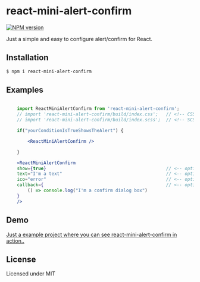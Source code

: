 # react-mini-alert-confirm

[![NPM version](https://img.shields.io/npm/v/react-mini-alert-confirm.svg?style=flat)](https://www.npmjs.com/package/react-mini-alert-confirm)

Just a simple and easy to configure alert/confirm for React.

## Installation

```bash
$ npm i react-mini-alert-confirm
```

## Examples

```jsx

    import ReactMiniAlertConfirm from 'react-mini-alert-confirm';
    // import 'react-mini-alert-confirm/build/index.css';   // <!-- CSS file (optional, if you want to customize the popup)
    // import 'react-mini-alert-confirm/build/index.scss';  // <!-- SCSS file (optional)

    if("yourConditionIsTrueShowsTheAlert") {

        <ReactMiniAlertConfirm />

    }

    <ReactMiniAlertConfirm
    show={true}                                             // <-- optional, true/false
    text="I'm a text"                                       // <-- optional, text of the alert/confirm
    ico="error"                                             // <-- optional, ok/error
    callback={                                              // <-- optional, if available it is a confirm dialog box
        () => console.log("I'm a confirm dialog box")
    }
    />

```

## Demo

[Just a example project where you can see react-mini-alert-confirm in action..](https://passwordonce.com)

## License

Licensed under MIT